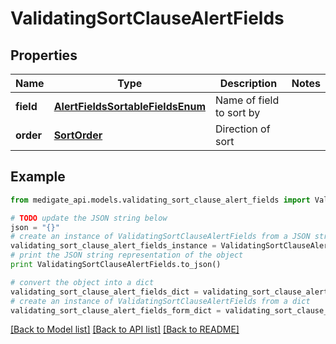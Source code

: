 # ValidatingSortClauseAlertFields


## Properties
Name | Type | Description | Notes
------------ | ------------- | ------------- | -------------
**field** | [**AlertFieldsSortableFieldsEnum**](AlertFieldsSortableFieldsEnum.md) | Name of field to sort by | 
**order** | [**SortOrder**](SortOrder.md) | Direction of sort | 

## Example

```python
from medigate_api.models.validating_sort_clause_alert_fields import ValidatingSortClauseAlertFields

# TODO update the JSON string below
json = "{}"
# create an instance of ValidatingSortClauseAlertFields from a JSON string
validating_sort_clause_alert_fields_instance = ValidatingSortClauseAlertFields.from_json(json)
# print the JSON string representation of the object
print ValidatingSortClauseAlertFields.to_json()

# convert the object into a dict
validating_sort_clause_alert_fields_dict = validating_sort_clause_alert_fields_instance.to_dict()
# create an instance of ValidatingSortClauseAlertFields from a dict
validating_sort_clause_alert_fields_form_dict = validating_sort_clause_alert_fields.from_dict(validating_sort_clause_alert_fields_dict)
```
[[Back to Model list]](../README.md#documentation-for-models) [[Back to API list]](../README.md#documentation-for-api-endpoints) [[Back to README]](../README.md)


